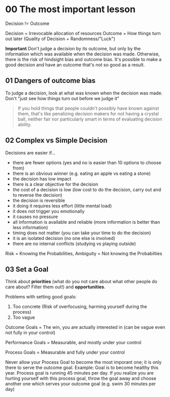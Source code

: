 # 00 The most important lesson
Decision != Outcome

Decision = Irrevocable allocation of resources
Outcome = How things turn out later (Quality of Decision + Randomness/"Luck")

**Important** Don't judge a decision by its outcome, but only by the information which was available when the decision was made. Otherwise, there is the risk of hindsight bias and outcome bias.
It's possible to make a good decision and have an outcome that's not so good as a result.

## 01 Dangers of outcome bias

To judge a decision, look at what was known when the decision was made. Don't "just see how things turn out before we judge it"

 > If you hold things that people couldn't possibly have known against them, that's like penalizing decision makers for not having a crystal ball, neither fair nor particularly smart in terms of evaluating decision ability.

## 02 Complex vs Simple Decision 

Decisions are easier if...

 * there are fewer options (yes and no is easier than 10 options to choose from)
 * there is an obvious winner (e.g. eating an apple vs eating a stone)
 * the decision has low impact
 * there is a clear objective for the decision
 * the cost of a decision is low (low cost to do the decision, carry out and to reverse the decision)
 * the decision is reversible
 * it doing it requires less effort (little mental load)
 * it does not trigger you emotionally
 * it causes no pressure
 * all information is available and reliable (more information is better than less information)
 * timing does not matter (you can take your time to do the decision)
 * it is an isolated decision (no one else is involved)
 * there are no internal conflicts (studying vs playing outside)

Risk = Knowing the Probabilities, Ambiguity = Not knowing the Probabilties 

## 03 Set a Goal

Think about **priorities** (what do you not care about what other people do care about? Filter them out!) and **opportunities**.

Problems with setting good goals:
1. Too concrete (Risk of overfocusing, harming yourself during the process)
2. Too vague

Outcome Goals = The win, you are actually interested in (can be vague even not fully in your control)

Performance Goals = Measurable, and mostly under your control

Process Goals = Measurable and fully under your control

Never allow your Process Goal to become the most imporant one; it is only there to serve the outcome goal. Example: Goal is to become healthy this year. Process goal is running 45 minutes per day. If you realize you are hurting yourself with this process goal, throw the goal away and choose another one which serves your outcome goal (e.g. swim 30 minutes per day)
